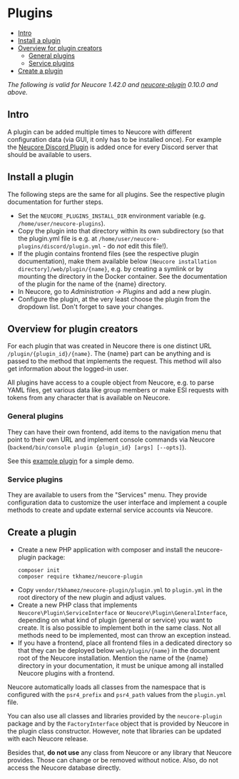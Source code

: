 # Plugins

<!-- toc -->

- [Intro](#intro)
- [Install a plugin](#install-a-plugin)
- [Overview for plugin creators](#overview-for-plugin-creators)
  * [General plugins](#general-plugins)
  * [Service plugins](#service-plugins)
- [Create a plugin](#create-a-plugin)

<!-- tocstop -->

_The following is valid for Neucore 1.42.0 and [neucore-plugin](https://github.com/tkhamez/neucore-plugin)
0.10.0 and above._


## Intro

A plugin can be added multiple times to Neucore with different configuration data (via GUI, it only has to 
be installed once). For example the [Neucore Discord Plugin](https://github.com/tkhamez/neucore-discord-plugin) 
is added once for every Discord server that should be available to users.


## Install a plugin

The following steps are the same for all plugins. See the respective plugin documentation for further steps.

- Set the `NEUCORE_PLUGINS_INSTALL_DIR` environment variable (e.g. `/home/user/neucore-plugins`).
- Copy the plugin into that directory within its own subdirectory (so that the plugin.yml file is e.g.
  at `/home/user/neucore-plugins/discord/plugin.yml` - do _not_ edit this file!).
- If the plugin contains frontend files (see the respective plugin documentation), make them available
  below `[Neucore installation directory]/web/plugin/{name}`, e.g. by creating a symlink or by mounting the
  directory in the Docker container. See the documentation of the plugin for the name of the {name} directory.
- In Neucore, go to _Administration -> Plugins_ and add a new plugin.
- Configure the plugin, at the very least choose the plugin from the dropdown list. Don't forget to save your changes.


## Overview for plugin creators

For each plugin that was created in Neucore there is one distinct URL `/plugin/{plugin_id}/{name}`.
The {name} part can be anything and is passed to the method that implements the request. This method will also 
get information about the logged-in user.

All plugins have access to a couple object from Neucore, e.g. to parse YAML files, get various data like 
group members or make ESI requests with tokens from any character that is available on Neucore.

### General plugins

They can have their own frontend, add items to the navigation menu that point to their own URL and
implement console commands via Neucore (`backend/bin/console plugin {plugin_id} [args] [--opts]`).

See this [example plugin](https://github.com/tkhamez/neucore-example-plugin) for a simple demo.

### Service plugins

They are available to users from the "Services" menu. They provide configuration data to customize the 
user interface and implement a couple methods to create and update external service accounts via Neucore.


## Create a plugin

- Create a new PHP application with composer and install the neucore-plugin package:
  ```shell script
  composer init
  composer require tkhamez/neucore-plugin
  ```
- Copy `vendor/tkhamez/neucore-plugin/plugin.yml` to `plugin.yml` in the root directory of the new plugin
  and adjust values.
- Create a new PHP class that implements `Neucore\Plugin\ServiceInterface` or `Neucore\Plugin\GeneralInterface`,
  depending on what kind of plugin (general or service) you want to create. It is also possible to implement both
  in the same class. Not all methods need to be implemented, most can throw an exception instead.
- If you have a frontend, place all frontend files in a dedicated directory so that they can be deployed below
  `web/plugin/{name}` in the document root of the Neucore installation. Mention the name of the {name} directory
  in your documentation, it must be unique among all installed Neucore plugins with a frontend.

Neucore automatically loads all classes from the namespace that is configured with the `psr4_prefix` and 
`psr4_path` values from the `plugin.yml` file.

You can also use all classes and libraries provided by the `neucore-plugin` package and by the `FactoryInterface`
object that is provided by Neucore in the plugin class constructor. However, note that libraries can be updated 
with each Neucore release.

Besides that, **do not use** any class from Neucore or any library that Neucore provides. Those can change or
be removed without notice. Also, do not access the Neucore database directly.
